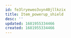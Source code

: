 ```yaml
---
id: fe3lryeweo3vyn40jllkzix
title: Item_powerup_shield
desc: ''
updated: 1681955334466
created: 1681955334466
---
```

